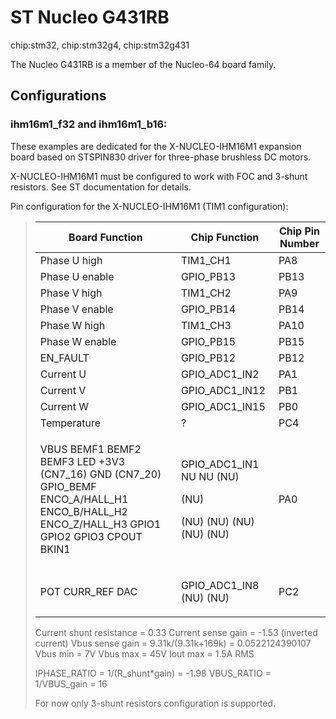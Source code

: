 # ST Nucleo G431RB

<div class="tags">

chip:stm32, chip:stm32g4, chip:stm32g431

</div>

The Nucleo G431RB is a member of the Nucleo-64 board family.

## Configurations

### ihm16m1\_f32 and ihm16m1\_b16:

These examples are dedicated for the X-NUCLEO-IHM16M1 expansion board
based on STSPIN830 driver for three-phase brushless DC motors.

X-NUCLEO-IHM16M1 must be configured to work with FOC and 3-shunt
resistors. See ST documentation for details.

Pin configuration for the X-NUCLEO-IHM16M1 (TIM1 configuration):

> 
> 
> <table>
> <thead>
> <tr class="header">
> <th>Board Function</th>
> <th>Chip Function</th>
> <th>Chip Pin Number</th>
> </tr>
> </thead>
> <tbody>
> <tr class="odd">
> <td>Phase U high</td>
> <td>TIM1_CH1</td>
> <td>PA8</td>
> </tr>
> <tr class="even">
> <td>Phase U enable</td>
> <td>GPIO_PB13</td>
> <td>PB13</td>
> </tr>
> <tr class="odd">
> <td>Phase V high</td>
> <td>TIM1_CH2</td>
> <td>PA9</td>
> </tr>
> <tr class="even">
> <td>Phase V enable</td>
> <td>GPIO_PB14</td>
> <td>PB14</td>
> </tr>
> <tr class="odd">
> <td>Phase W high</td>
> <td>TIM1_CH3</td>
> <td>PA10</td>
> </tr>
> <tr class="even">
> <td>Phase W enable</td>
> <td>GPIO_PB15</td>
> <td>PB15</td>
> </tr>
> <tr class="odd">
> <td>EN_FAULT</td>
> <td>GPIO_PB12</td>
> <td>PB12</td>
> </tr>
> <tr class="even">
> <td>Current U</td>
> <td>GPIO_ADC1_IN2</td>
> <td>PA1</td>
> </tr>
> <tr class="odd">
> <td>Current V</td>
> <td>GPIO_ADC1_IN12</td>
> <td>PB1</td>
> </tr>
> <tr class="even">
> <td>Current W</td>
> <td>GPIO_ADC1_IN15</td>
> <td>PB0</td>
> </tr>
> <tr class="odd">
> <td>Temperature</td>
> <td>?</td>
> <td>PC4</td>
> </tr>
> <tr class="even">
> <td><p>VBUS BEMF1 BEMF2 BEMF3 LED +3V3 (CN7_16) GND (CN7_20) GPIO_BEMF ENCO_A/HALL_H1 ENCO_B/HALL_H2 ENCO_Z/HALL_H3 GPIO1 GPIO2 GPIO3 CPOUT BKIN1</p></td>
> <td><p>GPIO_ADC1_IN1 NU NU (NU)</p>
> <p>(NU)</p>
> <p>(NU) (NU) (NU) (NU) (NU)</p></td>
> <td><p>PA0</p></td>
> </tr>
> <tr class="odd">
> <td><p>POT CURR_REF DAC</p></td>
> <td><p>GPIO_ADC1_IN8 (NU) (NU)</p></td>
> <td><p>PC2</p></td>
> </tr>
> </tbody>
> </table>
> 
> Current shunt resistance = 0.33 Current sense gain = -1.53 (inverted
> current) Vbus sense gain = 9.31k/(9.31k+169k) = 0.0522124390107 Vbus
> min = 7V Vbus max = 45V Iout max = 1.5A RMS
> 
> IPHASE\_RATIO = 1/(R\_shunt\*gain) = -1.98 VBUS\_RATIO = 1/VBUS\_gain
> = 16
> 
> For now only 3-shunt resistors configuration is supported.
